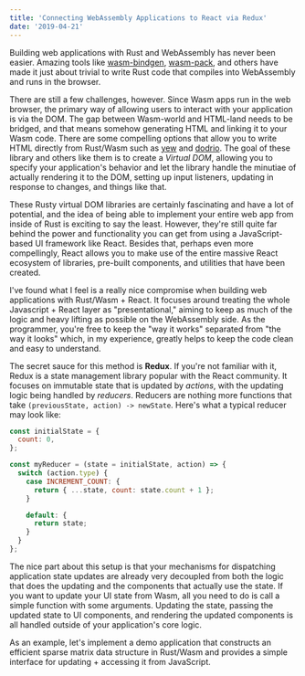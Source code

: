 ```yaml
---
title: 'Connecting WebAssembly Applications to React via Redux'
date: '2019-04-21'
---
```


Building web applications with Rust and WebAssembly has never been easier. Amazing tools like [wasm-bindgen](https://github.com/rustwasm/wasm-bindgen), [wasm-pack](https://github.com/rustwasm/wasm-pack), and others have made it just about trivial to write Rust code that compiles into WebAssembly and runs in the browser.

There are still a few challenges, however. Since Wasm apps run in the web browser, the primary way of allowing users to interact with your application is via the DOM. The gap between Wasm-world and HTML-land needs to be bridged, and that means somehow generating HTML and linking it to your Wasm code. There are some compelling options that allow you to write HTML directly from Rust/Wasm such as [yew](https://github.com/DenisKolodin/yew) and [dodrio](https://github.com/fitzgen/dodrio). The goal of these library and others like them is to create a _Virtual DOM_, allowing you to specify your application's behavior and let the library handle the minutiae of actually rendering it to the DOM, setting up input listeners, updating in response to changes, and things like that.

These Rusty virtual DOM libraries are certainly fascinating and have a lot of potential, and the idea of being able to implement your entire web app from inside of Rust is exciting to say the least. However, they're still quite far behind the power and functionality you can get from using a JavaScript-based UI framework like React. Besides that, perhaps even more compellingly, React allows you to make use of the entire massive React ecosystem of libraries, pre-built components, and utilities that have been created.

I've found what I feel is a really nice compromise when building web applications with Rust/Wasm + React. It focuses around treating the whole Javascript + React layer as "presentational," aiming to keep as much of the logic and heavy lifting as possible on the WebAssembly side. As the programmer, you're free to keep the "way it works" separated from "the way it looks" which, in my experience, greatly helps to keep the code clean and easy to understand.

The secret sauce for this method is **Redux**. If you're not familiar with it, Redux is a state management library popular with the React community. It focuses on immutable state that is updated by _actions_, with the updating logic being handled by _reducers_. Reducers are nothing more functions that take `(previousState, action) -> newState`. Here's what a typical reducer may look like:

```js
const initialState = {
  count: 0,
};

const myReducer = (state = initialState, action) => {
  switch (action.type) {
    case INCREMENT_COUNT: {
      return { ...state, count: state.count + 1 };
    }

    default: {
      return state;
    }
  }
};
```

The nice part about this setup is that your mechanisms for dispatching application state updates are already very decoupled from both the logic that does the updating and the components that actually use the state. If you want to update your UI state from Wasm, all you need to do is call a simple function with some arguments. Updating the state, passing the updated state to UI components, and rendering the updated components is all handled outside of your application's core logic.

As an example, let's implement a demo application that constructs an efficient sparse matrix data structure in Rust/Wasm and provides a simple interface for updating + accessing it from JavaScript.
